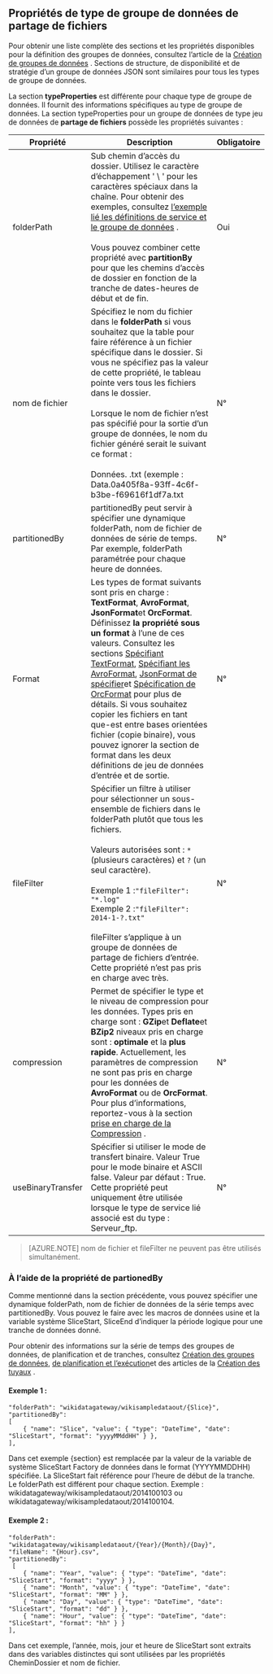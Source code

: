 ## <a name="fileshare-dataset-type-properties"></a>Propriétés de type de groupe de données de partage de fichiers

Pour obtenir une liste complète des sections et les propriétés disponibles pour la définition des groupes de données, consultez l’article de la [Création de groupes de données](../articles/data-factory/data-factory-create-datasets.md) . Sections de structure, de disponibilité et de stratégie d’un groupe de données JSON sont similaires pour tous les types de groupe de données. 

La section **typeProperties** est différente pour chaque type de groupe de données. Il fournit des informations spécifiques au type de groupe de données. La section typeProperties pour un groupe de données de type jeu de données de **partage de fichiers** possède les propriétés suivantes :

Propriété | Description | Obligatoire
-------- | ----------- | --------
folderPath | Sub chemin d’accès du dossier. Utilisez le caractère d’échappement ' \ ' pour les caractères spéciaux dans la chaîne. Pour obtenir des exemples, consultez [l’exemple lié les définitions de service et le groupe de données](#sample-linked-service-and-dataset-definitions) .<br/><br/>Vous pouvez combiner cette propriété avec **partitionBy** pour que les chemins d’accès de dossier en fonction de la tranche de dates-heures de début et de fin. | Oui
nom de fichier | Spécifiez le nom du fichier dans le **folderPath** si vous souhaitez que la table pour faire référence à un fichier spécifique dans le dossier. Si vous ne spécifiez pas la valeur de cette propriété, le tableau pointe vers tous les fichiers dans le dossier.<br/><br/>Lorsque le nom de fichier n’est pas spécifié pour la sortie d’un groupe de données, le nom du fichier généré serait le suivant ce format : <br/><br/>Données. <Guid>.txt (exemple : Data.0a405f8a-93ff-4c6f-b3be-f69616f1df7a.txt | N°
partitionedBy | partitionedBy peut servir à spécifier une dynamique folderPath, nom de fichier de données de série de temps. Par exemple, folderPath paramétrée pour chaque heure de données. | N°
Format | Les types de format suivants sont pris en charge : **TextFormat**, **AvroFormat**, **JsonFormat**et **OrcFormat**. Définissez **la propriété sous un format** à l’une de ces valeurs. Consultez les sections [Spécifiant TextFormat](#specifying-textformat), [Spécifiant les AvroFormat](#specifying-avroformat), [JsonFormat de spécifier](#specifying-jsonformat)et [Spécification de OrcFormat](#specifying-orcformat) pour plus de détails. Si vous souhaitez copier les fichiers en tant que-est entre bases orientées fichier (copie binaire), vous pouvez ignorer la section de format dans les deux définitions de jeu de données d’entrée et de sortie. | N°
fileFilter | Spécifier un filtre à utiliser pour sélectionner un sous-ensemble de fichiers dans le folderPath plutôt que tous les fichiers.<br/><br/>Valeurs autorisées sont : `*` (plusieurs caractères) et `?` (un seul caractère).<br/><br/>Exemple 1 :`"fileFilter": "*.log"`<br/>Exemple 2 :`"fileFilter": 2014-1-?.txt"`<br/><br/> fileFilter s’applique à un groupe de données de partage de fichiers d’entrée. Cette propriété n’est pas pris en charge avec très.  | N°
| compression | Permet de spécifier le type et le niveau de compression pour les données. Types pris en charge sont : **GZip**et **Deflate**et **BZip2** niveaux pris en charge sont : **optimale** et la **plus rapide**. Actuellement, les paramètres de compression ne sont pas pris en charge pour les données de **AvroFormat** ou de **OrcFormat**. Pour plus d’informations, reportez-vous à la section [prise en charge de la Compression](#compression-support) .  | N° |
| useBinaryTransfer | Spécifier si utiliser le mode de transfert binaire. Valeur True pour le mode binaire et ASCII false. Valeur par défaut : True. Cette propriété peut uniquement être utilisée lorsque le type de service lié associé est du type : Serveur_ftp. | N° | 
 

> [AZURE.NOTE] nom de fichier et fileFilter ne peuvent pas être utilisés simultanément.

### <a name="using-partionedby-property"></a>À l’aide de la propriété de partionedBy

Comme mentionné dans la section précédente, vous pouvez spécifier une dynamique folderPath, nom de fichier de données de la série temps avec partitionedBy. Vous pouvez le faire avec les macros de données usine et la variable système SliceStart, SliceEnd d’indiquer la période logique pour une tranche de données donné. 

Pour obtenir des informations sur la série de temps des groupes de données, de planification et de tranches, consultez [Création des groupes de données](../articles/data-factory/data-factory-create-datasets.md), [de planification et l’exécution](../articles/data-factory/data-factory-scheduling-and-execution.md)et des articles de la [Création des tuyaux](../articles/data-factory/data-factory-create-pipelines.md) . 

#### <a name="sample-1"></a>Exemple 1 :

    "folderPath": "wikidatagateway/wikisampledataout/{Slice}",
    "partitionedBy": 
    [
        { "name": "Slice", "value": { "type": "DateTime", "date": "SliceStart", "format": "yyyyMMddHH" } },
    ],

Dans cet exemple {section} est remplacée par la valeur de la variable de système SliceStart Factory de données dans le format (YYYYMMDDHH) spécifiée. La SliceStart fait référence pour l’heure de début de la tranche. Le folderPath est différent pour chaque section. Exemple : wikidatagateway/wikisampledataout/2014100103 ou wikidatagateway/wikisampledataout/2014100104.

#### <a name="sample-2"></a>Exemple 2 :

    "folderPath": "wikidatagateway/wikisampledataout/{Year}/{Month}/{Day}",
    "fileName": "{Hour}.csv",
    "partitionedBy": 
     [
        { "name": "Year", "value": { "type": "DateTime", "date": "SliceStart", "format": "yyyy" } },
        { "name": "Month", "value": { "type": "DateTime", "date": "SliceStart", "format": "MM" } }, 
        { "name": "Day", "value": { "type": "DateTime", "date": "SliceStart", "format": "dd" } }, 
        { "name": "Hour", "value": { "type": "DateTime", "date": "SliceStart", "format": "hh" } } 
    ],

Dans cet exemple, l’année, mois, jour et heure de SliceStart sont extraits dans des variables distinctes qui sont utilisées par les propriétés CheminDossier et nom de fichier.
